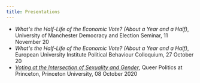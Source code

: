 ```yaml
---
title: Presentations
---
```


- *What's the Half-Life of the Economic Vote? (About a Year and a Half)*, University of Manchester Democracy and Election Seminar, 11 November 20
- *What's the Half-Life of the Economic Vote? (About a Year and a Half)*, European University Institute Political Behaviour Colloquium, 27 October 20
- [*Voting at the Intersection of Sexuality and Gender*](https://www.youtube.com/watch?v=ilt6DOU0Ibs), Queer Politics at Princeton, Princeton University, 08 October 2020